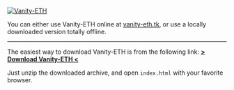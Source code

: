 [![Vanity-ETH](https://i.imgur.com/zmSLeBP.png)](https://vanity-eth.tk)

You can either use Vanity-ETH online at [vanity-eth.tk](https://vanity-eth.tk/), or use a locally downloaded version totally offline.

_____

The easiest way to download Vanity-ETH is from the following link: [**> Download Vanity-ETH <**](https://codeload.github.com/bokub/vanity-eth/zip/gh-pages)

Just unzip the downloaded archive, and open `index.html` with your favorite browser.

